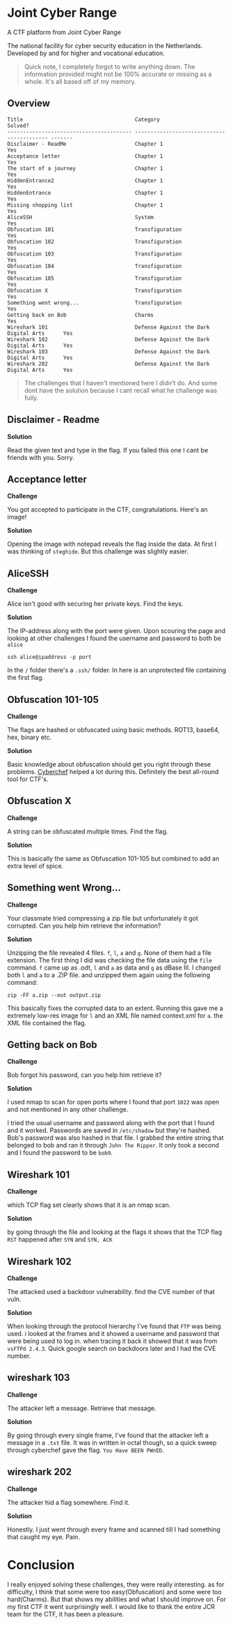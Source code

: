 # Joint Cyber Range

A CTF platform from Joint Cyber Range

The national facility for cyber security education in the Netherlands. Developed by and for higher and vocational education.
> Quick note, I completely forgot to write anything down. The information provided might not be 100% accurate or missing as a whole. It's all based off of my memory.

## Overview

```
Title                                    Category                                   Solved?
---------------------------------------- ------------------------------------------ -------
Disclaimer - ReadMe                      Chapter 1                                  Yes
Acceptance letter                        Chapter 1                                  Yes
The start of a journey                   Chapter 1                                  Yes
HiddenEntrance2                          Chapter 1                                  Yes
HiddenEntrance                           Chapter 1                                  Yes
Missing shopping list                    Chapter 1                                  Yes
AliceSSH                                 System                                     Yes
Obfuscation 101                          Transfiguration                            Yes
Obfuscation 102                          Transfiguration                            Yes
Obfuscation 103                          Transfiguration                            Yes
Obfuscation 104                          Transfiguration                            Yes
Obfuscation 105                          Transfiguration                            Yes
Obfuscation X                            Transfiguration                            Yes
Something went wrong...                  Transfiguration                            Yes
Getting back on Bob                      Charms                                     Yes
Wireshark 101                            Defense Against the Dark Digital Arts      Yes
Wireshark 102                            Defense Against the Dark Digital Arts      Yes
Wireshark 103                            Defense Against the Dark Digital Arts      Yes
Wireshark 202                            Defense Against the Dark Digital Arts      Yes
```

> The challenges that I haven't mentioned here I didn't do. And some dont have the solution because I cant recall what he challenge was fully.
## Disclaimer - Readme

**Solution**

Read the given text and type in the flag. If you failed this one I cant be friends with you. Sorry.

## Acceptance letter

**Challenge**

You got accepted to participate in the CTF, congratulations. Here's an image!

**Solution**

Opening the image with notepad reveals the flag inside the data. At first I was thinking of `steghide`. But this challenge was slightly easier.

## AliceSSH

**Challenge**

Alice isn't good with securing her private keys. Find the keys.

**Solution**

The IP-address along with the port were given. Upon scouring the page and looking at other challenges I found the username and password to both be `alice`

`ssh alice@ipaddress -p port`

In the `/` folder there's a `.ssh/` folder. In here is an unprotected file containing the first flag.

## Obfuscation 101-105

**Challenge**

The flags are hashed or obfuscated using basic methods. ROT13, base64, hex, binary etc.

**Solution**

Basic knowledge about obfuscation should get you right through these problems. [Cyberchef](https://gchq.github.io/CyberChef/) helped a lot during this. Definitely the best all-round tool for CTF's.

## Obfuscation X

**Challenge**

A string can be obfuscated multiple times. Find the flag.

**Solution**

This is basically the same as Obfuscation 101-105 but combined to add an extra level of spice.

## Something went Wrong...

**Challenge**

Your classmate tried compressing a zip file but unfortunately it got corrupted. Can you help him retrieve the information?

**Solution**

Unzipping the file revealed 4 files. `f`, `l`, `a` and `g`. None of them had a file extension. The first thing I did was checking the file data using the `file` command. `f` came up as .odt, `l` and `a` as data and `g` as dBase III. I changed both `l` and `a` to a .ZIP file. and unzipped them again using the following command: 

`zip -FF a.zip --out output.zip`

This basically fixes the corrupted data to an extent. Running this gave me a extremely low-res image for `l` and an XML file named context.xml for `a`. the XML file contained the flag. 

## Getting back on Bob

**Challenge**

Bob forgot his password, can you help him retrieve it?

**Solution**

I used nmap to scan for open ports where I found that port `1022` was open and not mentioned in any other challenge. 

I tried the usual username and password along with the port that I found and it worked. Passwords are saved in `/etc/shadow` but they're hashed. Bob's password was also hashed in that file. I grabbed the entire string that belonged to bob and ran it through `John The Ripper`. It only took a second and I found the password to be `bob9`.

## Wireshark 101

**Challenge**

which TCP flag set clearly shows that it is an nmap scan.

**Solution**

by going through the file and looking at the flags it shows that the TCP flag `RST` happened after `SYN` and `SYN, ACK`

## Wireshark 102

**Challenge**

The attacked used a backdoor vulnerability. find the CVE number of that vuln.

**Solution**

When looking through the protocol hierarchy I've found that `FTP` was being used. i looked at the frames and it showed a username and password that were being used to log in. when tracing it back it showed that it was from `vsFTPd 2.4.3`. Quick google search on backdoors later and I had the CVE number.

## wireshark 103

**Challenge**

The attacker left a message. Retrieve that message.

**Solution**

By going through every single frame, I've found that the attacker left a message in a `.txt` file. It was in written in octal though, so a quick sweep through cyberchef gave the flag.
`You Have BEEN PWnED`.

## wireshark 202

**Challenge**

The attacker hid a flag somewhere. Find it.

**Solution**

Honestly. I just went through every frame and scanned till I had something that caught my eye. Pain. 

# Conclusion

I really enjoyed solving these challenges, they were really interesting. as for difficulty, I think that some were too easy(Obfuscation) and some were too hard(Charms). But that shows my abilities and what I should improve on. For my first CTF it went surprisingly well. I would like to thank the entire JCR team for the CTF, it has been a pleasure.
